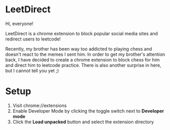# **LeetDirect**
Hi, everyone! 

LeetDirect is a chrome extension to block popular social media sites and redirect users to leetcode!

Recently, my brother has been way too addicted to playing chess and doesn't react to the memes I sent him. In order to get my brother's attention back, I 
have decided to create a chrome extension to block chess for him and direct him to leetcode practice. There is also another surprise in here, but I cannot 
tell you yet ;)



# **Setup**
1. Visit chrome://extensions
2. Enable Developer Mode by clicking the toggle switch next to **Developer mode**
3. Click the **Load unpacked** button and select the extension directory

